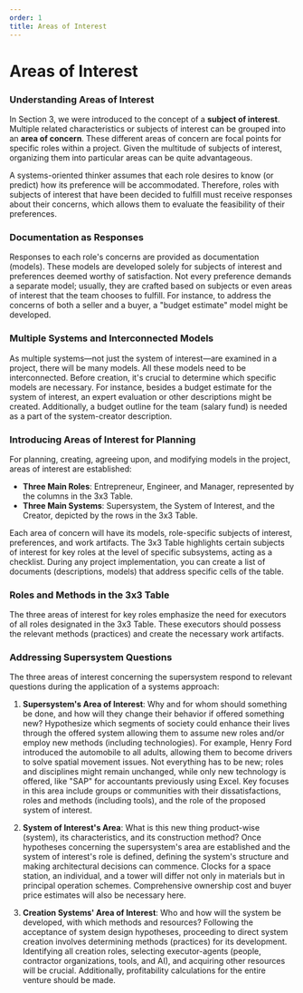 ```yaml
---
order: 1
title: Areas of Interest
---
```


# Areas of Interest

### Understanding Areas of Interest

In Section 3, we were introduced to the concept of a **subject of interest**. Multiple related characteristics or subjects of interest can be grouped into an **area of concern**. These different areas of concern are focal points for specific roles within a project. Given the multitude of subjects of interest, organizing them into particular areas can be quite advantageous.

A systems-oriented thinker assumes that each role desires to know (or predict) how its preference will be accommodated. Therefore, roles with subjects of interest that have been decided to fulfill must receive responses about their concerns, which allows them to evaluate the feasibility of their preferences.

### Documentation as Responses

Responses to each role's concerns are provided as documentation (models). These models are developed solely for subjects of interest and preferences deemed worthy of satisfaction. Not every preference demands a separate model; usually, they are crafted based on subjects or even areas of interest that the team chooses to fulfill. For instance, to address the concerns of both a seller and a buyer, a "budget estimate" model might be developed.

### Multiple Systems and Interconnected Models

As multiple systems—not just the system of interest—are examined in a project, there will be many models. All these models need to be interconnected. Before creation, it's crucial to determine which specific models are necessary. For instance, besides a budget estimate for the system of interest, an expert evaluation or other descriptions might be created. Additionally, a budget outline for the team (salary fund) is needed as a part of the system-creator description.

### Introducing Areas of Interest for Planning

For planning, creating, agreeing upon, and modifying models in the project, areas of interest are established:

- **Three Main Roles**: Entrepreneur, Engineer, and Manager, represented by the columns in the 3x3 Table.
- **Three Main Systems**: Supersystem, the System of Interest, and the Creator, depicted by the rows in the 3x3 Table.

Each area of concern will have its models, role-specific subjects of interest, preferences, and work artifacts. The 3x3 Table highlights certain subjects of interest for key roles at the level of specific subsystems, acting as a checklist. During any project implementation, you can create a list of documents (descriptions, models) that address specific cells of the table.

### Roles and Methods in the 3x3 Table

The three areas of interest for key roles emphasize the need for executors of all roles designated in the 3x3 Table. These executors should possess the relevant methods (practices) and create the necessary work artifacts.

### Addressing Supersystem Questions

The three areas of interest concerning the supersystem respond to relevant questions during the application of a systems approach:

1. **Supersystem's Area of Interest**: Why and for whom should something be done, and how will they change their behavior if offered something new? Hypothesize which segments of society could enhance their lives through the offered system allowing them to assume new roles and/or employ new methods (including technologies). For example, Henry Ford introduced the automobile to all adults, allowing them to become drivers to solve spatial movement issues. Not everything has to be new; roles and disciplines might remain unchanged, while only new technology is offered, like "SAP" for accountants previously using Excel. Key focuses in this area include groups or communities with their dissatisfactions, roles and methods (including tools), and the role of the proposed system of interest.

2. **System of Interest's Area**: What is this new thing product-wise (system), its characteristics, and its construction method? Once hypotheses concerning the supersystem's area are established and the system of interest's role is defined, defining the system's structure and making architectural decisions can commence. Clocks for a space station, an individual, and a tower will differ not only in materials but in principal operation schemes. Comprehensive ownership cost and buyer price estimates will also be necessary here.

3. **Creation Systems' Area of Interest**: Who and how will the system be developed, with which methods and resources? Following the acceptance of system design hypotheses, proceeding to direct system creation involves determining methods (practices) for its development. Identifying all creation roles, selecting executor-agents (people, contractor organizations, tools, and AI), and acquiring other resources will be crucial. Additionally, profitability calculations for the entire venture should be made.